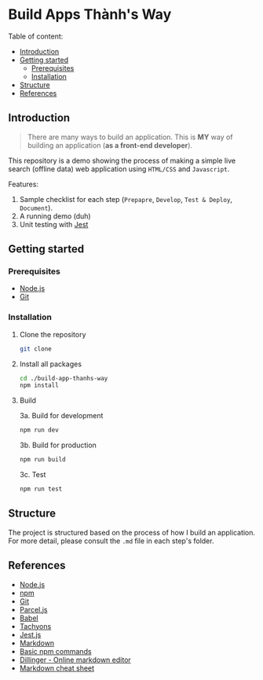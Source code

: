 # Build Apps Thành's Way

Table of content:

- [Introduction](#intro)
- [Getting started](#get-started)
  - [Prerequisites](#prerequisites)
  - [Installation](#installation)
- [Structure](#structure)
- [References](#references)

## Introduction <div id="#intro"></div>

> There are many ways to build an application. This is **MY** way of building an application (**as a front-end developer**).

This repository is a demo showing the process of making a simple live search (offline data) web application using `HTML/CSS` and `Javascript`.

Features:

1. Sample checklist for each step (`Prepapre`, `Develop`, `Test & Deploy`, `Document`).
2. A running demo (duh)
3. Unit testing with [Jest][jest]

<div id="#get-started"></div>

## Getting started

### Prerequisites <div id="#prerequisites"></div>

- [Node.js](https://nodejs.org)
- [Git](https://git-scm.com/)

### Installation <div id="#installation"></div>

1. Clone the repository

   ```sh
   git clone
   ```

2. Install all packages

   ```sh
   cd ./build-app-thanhs-way
   npm install
   ```

3. Build

   3a. Build for development

   ```sh
   npm run dev
   ```

   3b. Build for production

   ```sh
   npm run build
   ```

   3c. Test

   ```sh
   npm run test
   ```

## Structure <div id="#structure"></div>

The project is structured based on the process of how I build an application. For more detail, please consult the `.md` file in each step's folder.

## References <div id="#references"></div>

- [Node.js](https://nodejs.org)
- [npm](https://www.npmjs.com)
- [Git](https://git-scm.com/)
- [Parcel.js](https://parceljs.org)
- [Babel](https://babeljs.io/)
- [Tachyons](http://tachyons.io)
- [Jest.js](https://jestjs.io)
- [Markdown](https://daringfireball.net/projects/markdown/)
- [Basic npm commands](http://dreamerslab.com/blog/en/npm-basic-commands/)
- [Dillinger - Online markdown editor](https://dillinger.io/)
- [Markdown cheat sheet](https://github.com/adam-p/markdown-here/wiki/Markdown-Cheatsheet)

[jest]: https://jestjs.io
